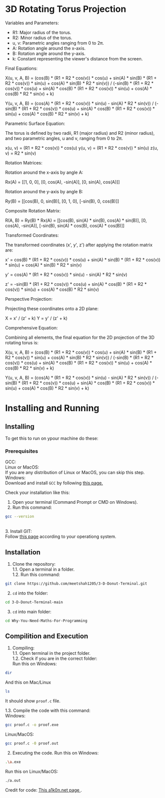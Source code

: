 # 3D Rotating Torus Projection

Variables and Parameters:
- R1: Major radius of the torus.
- R2: Minor radius of the torus.
- u, v: Parametric angles ranging from 0 to 2π.
- A: Rotation angle around the x-axis.
- B: Rotation angle around the y-axis.
- k: Constant representing the viewer's distance from the screen.

Final Equations:

X(u, v, A, B) = (cos(B) * (R1 + R2 * cos(v)) * cos(u) + sin(A) * sin(B) * (R1 + R2 * cos(v)) * sin(u) + cos(A) * sin(B) * R2 * sin(v)) / (-sin(B) * (R1 + R2 * cos(v)) * cos(u) + sin(A) * cos(B) * (R1 + R2 * cos(v)) * sin(u) + cos(A) * cos(B) * R2 * sin(v) + k)

Y(u, v, A, B) = (cos(A) * (R1 + R2 * cos(v)) * sin(u) - sin(A) * R2 * sin(v)) / (-sin(B) * (R1 + R2 * cos(v)) * cos(u) + sin(A) * cos(B) * (R1 + R2 * cos(v)) * sin(u) + cos(A) * cos(B) * R2 * sin(v) + k)

Parametric Surface Equation:

The torus is defined by two radii, R1 (major radius) and R2 (minor radius), and two parametric angles, u and v, ranging from 0 to 2π.

x(u, v) = (R1 + R2 * cos(v)) * cos(u)
y(u, v) = (R1 + R2 * cos(v)) * sin(u)
z(u, v) = R2 * sin(v)

Rotation Matrices:

Rotation around the x-axis by angle A:

Rx(A) = [[1, 0, 0], [0, cos(A), -sin(A)], [0, sin(A), cos(A)]]

Rotation around the y-axis by angle B:

Ry(B) = [[cos(B), 0, sin(B)], [0, 1, 0], [-sin(B), 0, cos(B)]]

Composite Rotation Matrix:

R(A, B) = Ry(B) * Rx(A) = [[cos(B), sin(A) * sin(B), cos(A) * sin(B)], [0, cos(A), -sin(A)], [-sin(B), sin(A) * cos(B), cos(A) * cos(B)]]

Transformed Coordinates:

The transformed coordinates (x', y', z') after applying the rotation matrix are:

x' = cos(B) * (R1 + R2 * cos(v)) * cos(u) + sin(A) * sin(B) * (R1 + R2 * cos(v)) * sin(u) + cos(A) * sin(B) * R2 * sin(v)

y' = cos(A) * (R1 + R2 * cos(v)) * sin(u) - sin(A) * R2 * sin(v)

z' = -sin(B) * (R1 + R2 * cos(v)) * cos(u) + sin(A) * cos(B) * (R1 + R2 * cos(v)) * sin(u) + cos(A) * cos(B) * R2 * sin(v)

Perspective Projection:

Projecting these coordinates onto a 2D plane:

X = x' / (z' + k)
Y = y' / (z' + k)

Comprehensive Equation:

Combining all elements, the final equation for the 2D projection of the 3D rotating torus is:

X(u, v, A, B) = (cos(B) * (R1 + R2 * cos(v)) * cos(u) + sin(A) * sin(B) * (R1 + R2 * cos(v)) * sin(u) + cos(A) * sin(B) * R2 * sin(v)) / (-sin(B) * (R1 + R2 * cos(v)) * cos(u) + sin(A) * cos(B) * (R1 + R2 * cos(v)) * sin(u) + cos(A) * cos(B) * R2 * sin(v) + k)

Y(u, v, A, B) = (cos(A) * (R1 + R2 * cos(v)) * sin(u) - sin(A) * R2 * sin(v)) / (-sin(B) * (R1 + R2 * cos(v)) * cos(u) + sin(A) * cos(B) * (R1 + R2 * cos(v)) * sin(u) + cos(A) * cos(B) * R2 * sin(v) + k)





# Installing and Running
## Installing
To get this to run on ypour machine do these:
### Prerequisites
GCC:<br>
Linux or MacOS: <br>
If you are any distribution of Linux or MacOS, you can skip this step.<br>
Windows:<br>
Download and install  ```GCC``` by following <a href="https://code.visualstudio.com/docs/cpp/config-mingw">this page.</a>
<br>

Check your installation like this:<br>
1. Open your terminal (Command Prompt or CMD on Windows). <br>
2. Run this command:<br>
```sh
gcc --version
```
<br>
3. Install GIT: <br>
  Follow <a href="https://www.git-scm.com/downloads">this page</a> according to your operationg system. <br>

## Installation
1. Clone the repository:<br>
     1.1. Open a terminal in a folder. <br>
     1.2. Run this command: <br>
```sh
git clone https://github.com/meetshah1205/3-D-Donut-Terminal.git
```

2. ```cd``` into the folder:
```sh
cd 3-D-Donut-Terminal-main
```

3. ```cd``` into main folder:
```sh
cd Why-You-Need-Maths-For-Programming
```

## Compilition and Execution

1. Compiling: <br>
  1.1. Open terminal in the project folder. <br>
  1.2. Check if you are in the correct folder: <br>
    Run this on Windows:
```sh
dir
```

  And this on Mac/Linux
```sh
ls
```

  It should show ```proof.c``` file.
  
  
  1.3. Compile the code with this command:
  <br>
  Windows:
```sh
gcc proof.c -o proof.exe
```
  Linux/MacOS:
```sh
gcc proof.c -0 proof.out
```

2. Executing the code.
Run this on Windows:
```sh
.\a.exe
```

Run this on Linux/MacOS:
```sh
./a.out
```


Credit for code:
<a href="https://www.a1k0n.net/2011/07/20/donut-math.html" target="_blank">This a1k0n.net page </a>.
